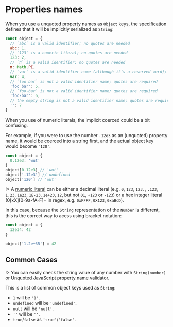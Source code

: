 # Properties names

When you use a unquoted property names as `Object` keys, the [specification](http://es5.github.io/x8.html#x8.10) defines that it will be implicitly serialized as `String`:

```js
const object = {
  // `abc` is a valid identifier; no quotes are needed
  abc: 1,
  // `123` is a numeric literal; no quotes are needed
  123: 2,
  // `π` is a valid identifier; no quotes are needed
  π: Math.PI,
  // `var` is a valid identifier name (although it’s a reserved word); no quotes are needed
  var: 4,
  // `foo bar` is not a valid identifier name; quotes are required
  'foo bar': 5,
  // `foo-bar` is not a valid identifier name; quotes are required
  'foo-bar': 6,
  // the empty string is not a valid identifier name; quotes are required
  '': 7
}
```

When you use of numeric literals, the implicit coerced could be a bit confusing.

For example, if you were to use the number `.12e3` as an (unquoted) property name, it would be coerced into a string first, and the actual object key would become `'120'`.

```js
const object = {
  0.12e3: 'wut'
}
object[0.12e3] // 'wut'
object['.12e3'] // undefined
object['120'] // 'wut'
```

!>  A [numeric literal](http://es5.github.io/x7.html#x7.8.3) can be either a decimal literal (e.g. `0`, `123`, `123.`, `.123`, `1.23`, `1e23`, `1E-23`, `1e+23`, `12`, but not `01`, `+123` or `-123`) or a hex integer literal (0[xX][0-9a-fA-F]+ in regex, e.g. `0xFFFF`, `0X123`, `0xaBcD`).

In this case, because the `String` representation of the `Number` is different, this is the correct way to acess using bracket notation:

```js
const object = {
  12e34: 42
}

object['1.2e+35'] = 42
```

## Common Cases

!> You can easily check the string value of any number with `String(number)` or [Unquoted JavaScript property name validator](https://mothereff.in/js-properties#12e34).

This is a list of common object keys used as `String`:

- `1` will be `'1'`.
- `undefined` will be `'undefined'`.
- `null` will be `'null'`.
- `''` will be `''`.
- `true`/`false` as `'true'`/`'false'`.